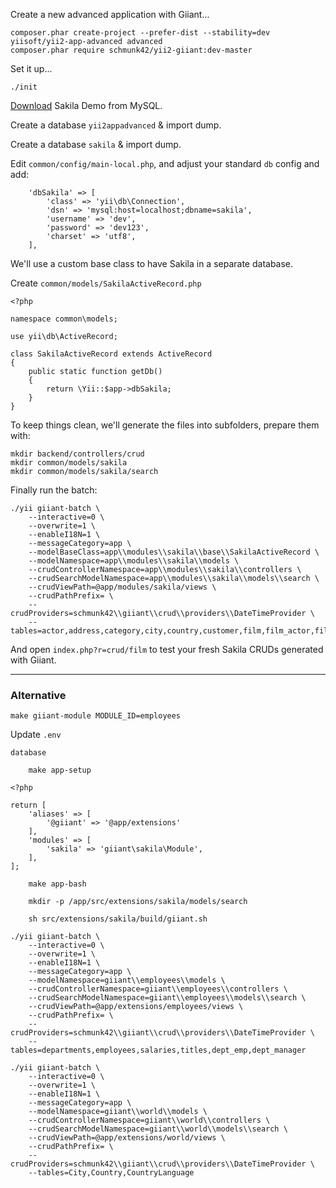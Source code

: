 Create a new advanced application with Giiant...

```
composer.phar create-project --prefer-dist --stability=dev yiisoft/yii2-app-advanced advanced
composer.phar require schmunk42/yii2-giiant:dev-master
```

Set it up...

```
./init
```

[Download](http://dev.mysql.com/doc/index-other.html) Sakila Demo from MySQL.

Create a database `yii2appadvanced` & import dump.

Create a database `sakila` & import dump.

Edit `common/config/main-local.php`, and adjust your standard `db` config and add:

        'dbSakila' => [
            'class' => 'yii\db\Connection',
            'dsn' => 'mysql:host=localhost;dbname=sakila',
            'username' => 'dev',
            'password' => 'dev123',
            'charset' => 'utf8',
        ],

We'll use a custom base class to have Sakila in a separate database.

Create `common/models/SakilaActiveRecord.php`

```
<?php

namespace common\models;

use yii\db\ActiveRecord;

class SakilaActiveRecord extends ActiveRecord
{
    public static function getDb()
    {
        return \Yii::$app->dbSakila;
    }
}
```

To keep things clean, we'll generate the files into subfolders, prepare them with:

```
mkdir backend/controllers/crud
mkdir common/models/sakila
mkdir common/models/sakila/search
```

Finally run the batch:

```
./yii giiant-batch \
    --interactive=0 \
    --overwrite=1 \
    --enableI18N=1 \
    --messageCategory=app \
    --modelBaseClass=app\\modules\\sakila\\base\\SakilaActiveRecord \
    --modelNamespace=app\\modules\\sakila\\models \
    --crudControllerNamespace=app\\modules\\sakila\\controllers \
    --crudSearchModelNamespace=app\\modules\\sakila\\models\\search \
    --crudViewPath=@app/modules/sakila/views \
    --crudPathPrefix= \
    --crudProviders=schmunk42\\giiant\\crud\\providers\\DateTimeProvider \
    --tables=actor,address,category,city,country,customer,film,film_actor,film_category,film_text,inventory,language,payment,rental,staff,store
```

And open `index.php?r=crud/film` to test your fresh Sakila CRUDs generated with Giiant.

-------

### Alternative


    make giiant-module MODULE_ID=employees
    
Update `.env`

    database

        make app-setup

```
<?php

return [
    'aliases' => [
        '@giiant' => '@app/extensions'
    ],
    'modules' => [
        'sakila' => 'giiant\sakila\Module',
    ],
];
```
        make app-bash

        mkdir -p /app/src/extensions/sakila/models/search

        sh src/extensions/sakila/build/giiant.sh 

```
./yii giiant-batch \
    --interactive=0 \
    --overwrite=1 \
    --enableI18N=1 \
    --messageCategory=app \
    --modelNamespace=giiant\\employees\\models \
    --crudControllerNamespace=giiant\\employees\\controllers \
    --crudSearchModelNamespace=giiant\\employees\\models\\search \
    --crudViewPath=@app/extensions/employees/views \
    --crudPathPrefix= \
    --crudProviders=schmunk42\\giiant\\crud\\providers\\DateTimeProvider \
    --tables=departments,employees,salaries,titles,dept_emp,dept_manager
```

```
./yii giiant-batch \
    --interactive=0 \
    --overwrite=1 \
    --enableI18N=1 \
    --messageCategory=app \
    --modelNamespace=giiant\\world\\models \
    --crudControllerNamespace=giiant\\world\\controllers \
    --crudSearchModelNamespace=giiant\\world\\models\\search \
    --crudViewPath=@app/extensions/world/views \
    --crudPathPrefix= \
    --crudProviders=schmunk42\\giiant\\crud\\providers\\DateTimeProvider \
    --tables=City,Country,CountryLanguage
```
